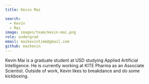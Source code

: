 ```yaml
---
title: Kevin Mai

search:
  - Kevin
  - Mai
image: images/team/kevin-mai.png
role: undergrad
email: maikevintime@gmail.com
github: maikevin
---
```


Kevin Mai is a graduate student at USD studying Applied Artificial Intelligence. He is currently working at KITE Pharma as an Associate Scientist. Outside of work, Kevin likes to breakdance and do some kickboxing.

